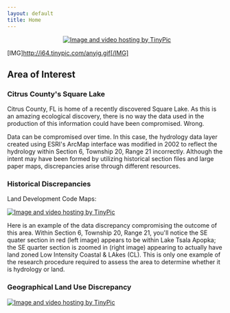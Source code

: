 ```yaml
---
layout: default
title: Home
---
```


<p align="center">  
<a href="http://tinypic.com?ref=anyig" target="_blank"><img src="http://i64.tinypic.com/anyig.gif" border="0" alt="Image and video hosting by TinyPic"></a>
</p>

[IMG]http://i64.tinypic.com/anyig.gif[/IMG]


## Area of Interest
### Citrus County's Square Lake

Citrus County, FL is home of a recently discovered Square Lake. As this is an amazing ecological discovery, there is no way the data used in the production of this information could have been compromised. Wrong. 

Data can be compromised over time. In this case, the hydrology data layer created using ESRI's ArcMap interface was modified in 2002 to reflect the hydrology within Section 6, Township 20, Range 21 incorrectly. Although the intent may have been formed by utilizing historical section files and large paper maps, discrepancies arise through different resources.

### Historical Discrepancies

Land Development Code Maps:

<a href="http://tinypic.com?ref=9k0xf8" target="_blank"><img src="http://i66.tinypic.com/9k0xf8.jpg" border="0" alt="Image and video hosting by TinyPic"></a>

Here is an example of the data discrepancy compromising the outcome of this area. Within Section 6, Township 20, Range 21, you'll notice the SE quater section in red (left image) appears to be within Lake Tsala Apopka; the SE quarter section is zoomed in (right image) appearing to actually have land zoned Low Intensity Coastal & LAkes (CL). This is only one example of the research procedure required to assess the area to determine whether it is hydrology or land.

### Geographical Land Use Discrepancy
<a href="http://tinypic.com?ref=w048zp" target="_blank"><img src="http://i67.tinypic.com/w048zp.gif" border="0" alt="Image and video hosting by TinyPic"></a>
<body class="theme-base-0d"></body>
